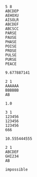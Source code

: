 ```input1
5 8
ABCDEP
AEHOXU
AISOLR
ABCDEF
ABCSCC
PARSE
PAUSE
PHASE
POISE
PROSE
PULSE
PURSE
PEACE

```

```output1
9.677887141

```

```input2
2 1
AAAAAA
BBBBBB
AB

```

```output2
1.0

```

```input3
3 1
123456
123456
123456
666

```

```output3
10.555444555

```

```input4
2 1
ABCDEF
GHI234
AB

```

```output4
impossible

```


